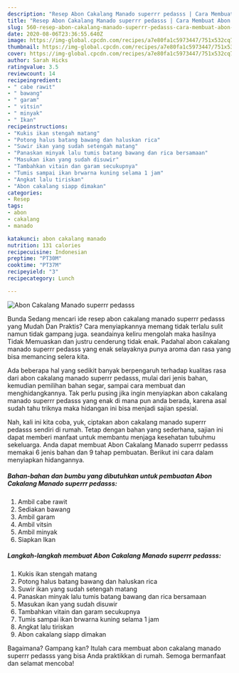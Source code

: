 ```yaml
---
description: "Resep Abon Cakalang Manado superrr pedasss | Cara Membuat Abon Cakalang Manado superrr pedasss Yang Sedap"
title: "Resep Abon Cakalang Manado superrr pedasss | Cara Membuat Abon Cakalang Manado superrr pedasss Yang Sedap"
slug: 560-resep-abon-cakalang-manado-superrr-pedasss-cara-membuat-abon-cakalang-manado-superrr-pedasss-yang-sedap
date: 2020-08-06T23:36:55.640Z
image: https://img-global.cpcdn.com/recipes/a7e80fa1c5973447/751x532cq70/abon-cakalang-manado-superrr-pedasss-foto-resep-utama.jpg
thumbnail: https://img-global.cpcdn.com/recipes/a7e80fa1c5973447/751x532cq70/abon-cakalang-manado-superrr-pedasss-foto-resep-utama.jpg
cover: https://img-global.cpcdn.com/recipes/a7e80fa1c5973447/751x532cq70/abon-cakalang-manado-superrr-pedasss-foto-resep-utama.jpg
author: Sarah Hicks
ratingvalue: 3.5
reviewcount: 14
recipeingredient:
- " cabe rawit"
- " bawang"
- " garam"
- " vitsin"
- " minyak"
- " Ikan"
recipeinstructions:
- "Kukis ikan stengah matang"
- "Potong halus batang bawang dan haluskan rica"
- "Suwir ikan yang sudah setengah matang"
- "Panaskan minyak lalu tumis batang bawang dan rica bersamaan"
- "Masukan ikan yang sudah disuwir"
- "Tambahkan vitain dan garam secukupnya"
- "Tumis sampai ikan brwarna kuning selama 1 jam"
- "Angkat lalu tiriskan"
- "Abon cakalang siapp dimakan"
categories:
- Resep
tags:
- abon
- cakalang
- manado

katakunci: abon cakalang manado 
nutrition: 131 calories
recipecuisine: Indonesian
preptime: "PT30M"
cooktime: "PT37M"
recipeyield: "3"
recipecategory: Lunch

---
```



![Abon Cakalang Manado superrr pedasss](https://img-global.cpcdn.com/recipes/a7e80fa1c5973447/751x532cq70/abon-cakalang-manado-superrr-pedasss-foto-resep-utama.jpg)

Bunda Sedang mencari ide resep abon cakalang manado superrr pedasss yang Mudah Dan Praktis? Cara menyiapkannya memang tidak terlalu sulit namun tidak gampang juga. seandainya keliru mengolah maka hasilnya Tidak Memuaskan dan justru cenderung tidak enak. Padahal abon cakalang manado superrr pedasss yang enak selayaknya punya aroma dan rasa yang bisa memancing selera kita.

Ada beberapa hal yang sedikit banyak berpengaruh terhadap kualitas rasa dari abon cakalang manado superrr pedasss, mulai dari jenis bahan, kemudian pemilihan bahan segar, sampai cara membuat dan menghidangkannya. Tak perlu pusing jika ingin menyiapkan abon cakalang manado superrr pedasss yang enak di mana pun anda berada, karena asal sudah tahu triknya maka hidangan ini bisa menjadi sajian spesial.




Nah, kali ini kita coba, yuk, ciptakan abon cakalang manado superrr pedasss sendiri di rumah. Tetap dengan bahan yang sederhana, sajian ini dapat memberi manfaat untuk membantu menjaga kesehatan tubuhmu sekeluarga. Anda dapat membuat Abon Cakalang Manado superrr pedasss memakai 6 jenis bahan dan 9 tahap pembuatan. Berikut ini cara dalam menyiapkan hidangannya.

<!--inarticleads1-->

##### Bahan-bahan dan bumbu yang dibutuhkan untuk pembuatan Abon Cakalang Manado superrr pedasss:

1. Ambil  cabe rawit
1. Sediakan  bawang
1. Ambil  garam
1. Ambil  vitsin
1. Ambil  minyak
1. Siapkan  Ikan




<!--inarticleads2-->

##### Langkah-langkah membuat Abon Cakalang Manado superrr pedasss:

1. Kukis ikan stengah matang
1. Potong halus batang bawang dan haluskan rica
1. Suwir ikan yang sudah setengah matang
1. Panaskan minyak lalu tumis batang bawang dan rica bersamaan
1. Masukan ikan yang sudah disuwir
1. Tambahkan vitain dan garam secukupnya
1. Tumis sampai ikan brwarna kuning selama 1 jam
1. Angkat lalu tiriskan
1. Abon cakalang siapp dimakan




Bagaimana? Gampang kan? Itulah cara membuat abon cakalang manado superrr pedasss yang bisa Anda praktikkan di rumah. Semoga bermanfaat dan selamat mencoba!
